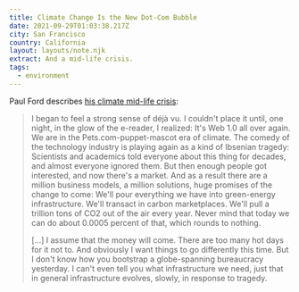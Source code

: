 ```yaml
---
title: Climate Change Is the New Dot-Com Bubble
date: 2021-09-29T01:03:38.217Z
city: San Francisco
country: California
layout: layouts/note.njk
extract: And a mid-life crisis.
tags:
  - environment
---
```


Paul Ford describes [his climate mid-life crisis](https://www.wired.com/story/climate-change-economy-dot-com-bubble/):

> I began to feel a strong sense of déjà vu. I couldn't place it until, one night, in the glow of the e-reader, I realized: It's Web 1.0 all over again. We are in the Pets.com-puppet-mascot era of climate. The comedy of the technology industry is playing again as a kind of Ibsenian tragedy: Scientists and academics told everyone about this thing for decades, and almost everyone ignored them. But then enough people got interested, and now there's a market. And as a result there are a million business models, a million solutions, huge promises of the change to come: We'll pour everything we have into green-energy infrastructure. We'll transact in carbon marketplaces. We'll pull a trillion tons of CO2 out of the air every year. Never mind that today we can do about 0.0005 percent of that, which rounds to nothing.
>
> [...] I assume that the money will come. There are too many hot days for it not to. And obviously I want things to go differently this time. But I don't know how you bootstrap a globe-spanning bureaucracy yesterday. I can't even tell you what infrastructure we need, just that in general infrastructure evolves, slowly, in response to tragedy.
